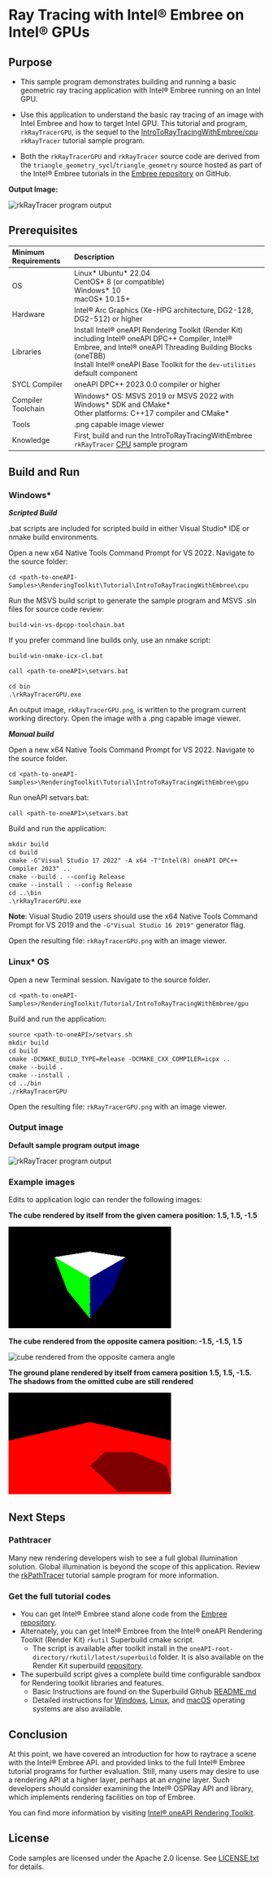 # Ray Tracing with Intel&reg; Embree on Intel&reg; GPUs

## Purpose
- This sample program demonstrates building and running a basic geometric ray tracing
application with Intel&reg; Embree running on an Intel GPU.

- Use this application to understand the basic ray tracing of an image with Intel Embree and how to target Intel GPU. This tutorial and program, `rkRayTracerGPU`, is the sequel to the [IntroToRayTracingWithEmbree/cpu](../cpu) `rkRayTracer` tutorial sample program.

- Both the `rkRayTracerGPU` and `rkRayTracer` source code are derived from the `triangle_geometry_sycl`/`triangle_geometry`
source hosted as part of the Intel&reg; Embree tutorials in the [Embree
repository](https://github.com/embree/embree) on GitHub.

__Output Image:__

![rkRayTracer program
output](example_images/rkRayTracerGPU.png)

## Prerequisites

| Minimum Requirements              | Description
|:---                               |:---
| OS                                | Linux* Ubuntu* 22.04 <br>CentOS* 8 (or compatible) <br>Windows* 10 <br>macOS* 10.15+
| Hardware                          | Intel&reg; Arc Graphics (Xe-HPG architecture, DG2-128, DG2-512) or higher
| Libraries                         | Install Intel&reg; oneAPI Rendering Toolkit (Render Kit) including Intel&reg; oneAPI DPC++ Compiler, Intel&reg; Embree, and Intel® oneAPI Threading Building Blocks (oneTBB) <br>Install Intel&reg; oneAPI Base Toolkit for the `dev-utilities` default component
| SYCL Compiler                     | oneAPI DPC++ 2023.0.0 compiler or higher
| Compiler Toolchain                | Windows* OS: MSVS 2019 or MSVS 2022 with Windows* SDK and CMake* <br>Other platforms: C++17 compiler and CMake*
| Tools                             | .png capable image viewer
| Knowledge                         | First, build and run the IntroToRayTracingWithEmbree `rkRayTracer` [CPU](../cpu) sample program

## Build and Run

### Windows*

***Scripted Build***

.bat scripts are included for scripted build in either Visual Studio* IDE or nmake build environments.

Open a new x64 Native Tools Command Prompt for VS 2022. Navigate to the source folder:

```
cd <path-to-oneAPI-Samples>\RenderingToolkit\Tutorial\IntroToRayTracingWithEmbree\cpu
```

Run the MSVS build script to generate the sample program and MSVS .sln files for source code review:
```
build-win-vs-dpcpp-toolchain.bat
```

If you prefer command line builds only, use an nmake script:
```
build-win-nmake-icx-cl.bat
```

```
call <path-to-oneAPI>\setvars.bat
```
```
cd bin
.\rkRayTracerGPU.exe
```

An output image, `rkRayTracerGPU.png`, is written to the program current working directory. Open the image with a .png capable image viewer.


***Manual build***

Open a new x64 Native Tools Command Prompt for VS 2022. Navigate to the source folder.

```
cd <path-to-oneAPI-Samples>\RenderingToolkit\Tutorial\IntroToRayTracingWithEmbree\gpu
```

Run oneAPI setvars.bat:

```
call <path-to-oneAPI>\setvars.bat

```
Build and run the application:

```
mkdir build
cd build
cmake -G"Visual Studio 17 2022" -A x64 -T"Intel(R) oneAPI DPC++ Compiler 2023" ..
cmake --build . --config Release
cmake --install . --config Release
cd ..\bin
.\rkRayTracerGPU.exe
```
**Note**: Visual Studio 2019 users should use the x64 Native Tools Command Prompt for VS 2019 and the `-G"Visual Studio 16 2019"`
generator flag.

Open the resulting file: `rkRayTracerGPU.png` with an image viewer.

### Linux* OS

Open a new Terminal session. Navigate to the source folder.

```
cd <path-to-oneAPI-Samples>/RenderingToolkit/Tutorial/IntroToRayTracingWithEmbree/gpu
```

Build and run the application:

```
source <path-to-oneAPI>/setvars.sh
mkdir build
cd build
cmake -DCMAKE_BUILD_TYPE=Release -DCMAKE_CXX_COMPILER=icpx ..
cmake --build .
cmake --install .
cd ../bin
./rkRayTracerGPU
```

Open the resulting file: `rkRayTracerGPU.png` with an image viewer.

### Output image

__Default sample program output image__

![rkRayTracer program
output](example_images/rkRayTracerGPU.png)

### Example images

Edits to application logic can render the following images:

__The cube rendered by itself from the given camera position: 1.5, 1.5, -1.5__

![cube rendered by itself](example_images/original_cube.png)

__The cube rendered from the opposite camera position: -1.5, -1.5, 1.5__

![cube rendered from the opposite camera
angle](example_images/cube_opposite_camera_angle.png)

__The ground plane rendered by itself from camera position 1.5, 1.5, -1.5. The
shadows from the omitted cube are still rendered__

![ground rendered with occlusion](example_images/ground_with_shadow.png)


## Next Steps

### Pathtracer

Many new rendering developers wish to see a full global illumination solution. Global illumination is beyond the scope of this application. Review the [rkPathTracer](../../PathTracingWithEmbree) tutorial sample program for more information.

### Get the full tutorial codes

- You can get Intel&reg; Embree stand alone code from the [Embree
  repository](https://github.com/embree/embree).
- Alternately, you can get Intel&reg; Embree from the Intel&reg; oneAPI
	Rendering Toolkit (Render Kit) `rkutil` Superbuild cmake script. 
  - The script is available after toolkit install in the
	`oneAPI-root-directory/rkutil/latest/superbuild` folder. It is also available
	on the Render Kit superbuild
	[repository](https://github.com/RenderKit/superbuild). 
- The superbuild script gives a complete build time configurable sandbox for
	Rendering toolkit libraries and features.
  - Basic Instructions are found on the Superbuild Github
		  [README.md](https://github.com/RenderKit/superbuild/README.md)
  - Detailed instructions for [Windows](https://www.intel.com/content/www/us/en/developer/articles/technical/build-intel-oneapi-rendering-toolkit-windows.html),
		  [Linux](https://www.intel.com/content/www/us/en/developer/articles/technical/build-intel-oneapi-rendering-toolkit-linux.html), and
		  [macOS](https://www.intel.com/content/www/us/en/developer/articles/technical/build-oneapi-rendering-toolkit-macos.html) operating systems are also available.


## Conclusion

At this point, we have covered an introduction for how to raytrace a scene with
the Intel&reg; Embree API. and provided links to the full Intel&reg; Embree tutorial programs for further evaluation. Still, many users may desire to use a
rendering API at a higher layer, perhaps at an _engine_ layer. Such developers
should consider examining the Intel&reg; OSPRay API and library, which implements
rendering facilities on top of Embree.

You can find more information by visiting [Intel&reg; oneAPI Rendering
Toolkit](https://software.intel.com/content/www/us/en/develop/tools/oneapi/rendering-toolkit.html).

## License

Code samples are licensed under the Apache 2.0 license. See
[LICENSE.txt](LICENSE.txt) for details.
